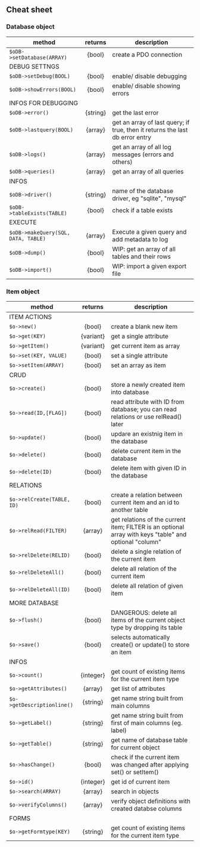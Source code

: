 ## Cheat sheet

### Database object

| method                          | returns   | description
|---                              |:---:      |---
| ``$oDB->setDatabase(ARRAY)``    | {bool}    | create a PDO connection
| DEBUG SETTNGS
| ``$oDB->setDebug(BOOL)``        | {bool}    | enable/ disable debugging
| ``$oDB->showErrors(BOOL)``      | {bool}    | enable/ disable showing errors
| INFOS FOR DEBUGGING
| ``$oDB->error()``               | {string}  | get the last error
| ``$oDB->lastquery(BOOL)``       | {array}   | get an array of last query; if true, then it returns the last db error entry
| ``$oDB->logs()``                | {array}   | get an array of all log messages (errors and others)
| ``$oDB->queries()``             | {array}   | get an array of all queries
| INFOS
| ``$oDB->driver()``              | {string}  | name of the database driver, eg "sqlite", "mysql"
| ``$oDB->tableExists(TABLE)``    | {bool}    | check if a table exists
| EXECUTE
| ``$oDB->makeQuery(SQL, DATA, TABLE)`` | {array}   | Execute a given query and add metadata to log
| ``$oDB->dump()``                | {bool}    | WIP: get an array of all tables and their rows
| ``$oDB->import()``              | {bool}    | WIP: import a given export file

### Item object

| method                          | returns   | description
|---                              |:---:      |---
| ITEM ACTIONS
| ``$o->new()``                   | {bool}    | create a blank new item
| ``$o->get(KEY)``                | {variant} | get a single attribute
| ``$o->getItem()``               | {variant} | get current item as array
| ``$o->set(KEY, VALUE)``         | {bool}    | set a single attribute
| ``$o->setItem(ARRAY)``          | {bool}    | set an array as item
| CRUD
| ``$o->create()``                | {bool}    | store a newly created item into database
| ``$o->read(ID,[FLAG])``         | {bool}    | read attribute with ID from database; you can read relations or use relRead() later
| ``$o->update()``                | {bool}    | updare an existnig item in the database
| ``$o->delete()``                | {bool}    | delete current item in the database
| ``$o->delete(ID)``              | {bool}    | delete item with given ID in the database
| RELATIONS
| ``$o->relCreate(TABLE, ID)``    | {bool}    | create a relation between current item and an id to another table
| ``$o->relRead(FILTER)``         | {array}   | get relations of the current item; FILTER is an optional array with keys "table" and optional "column"
| ``$o->relDelete(RELID)``        | {bool}    | delete a single relation of the current item 
| ``$o->relDeleteAll()``          | {bool}    | delete all relation of the current item 
| ``$o->relDeleteAll(ID)``        | {bool}    | delete all relation of given item 
| MORE DATABASE
| ``$o->flush()``                 | {bool}    | DANGEROUS: delete all items of the current object type by dropping its table
| ``$o->save()``                  | {bool}    | selects automatically create() or update() to store an item
| INFOS
| ``$o->count()``                 | {integer} | get count of existing items for the current item type
| ``$o->getAttributes()``         | {array}   | get list of attributes
| ``$o->getDescriptionline()``    | {string}  | get name string built from main columns
| ``$o->getLabel()``              | {string}  | get name string built from first of main columns (eg. label)
| ``$o->getTable()``              | {string}  | get name of database table for current object
| ``$o->hasChange()``             | {bool}    | check if the current item was changed after applying set() or setItem()
| ``$o->id()``                    | {integer} | get id of current item
| ``$o->search(ARRAY)``           | {array}   | search in objects
| ``$o->verifyColumns()``         | {array}   | verify object definitions with created databse columns
| FORMS
| ``$o->getFormtype(KEY)``        | {string}  | get count of existing items for the current item type

